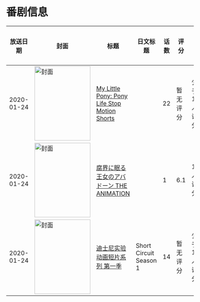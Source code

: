 # 番剧信息

|放送日期|封面|标题|日文标题|话数|评分|评分人数|
|---|---|---|---|---|---|---|
|2020-01-24|<img src="https://lain.bgm.tv/pic/cover/c/67/bc/419827_05veG.jpg" alt="封面" style="width:150px;height:200px;object-fit:cover;">|[My Little Pony: Pony Life Stop Motion Shorts](https://bangumi.tv/subject/419827)||22|暂无评分|少于10人评分|
|2020-01-24|<img src="https://bangumi.tv/img/no_icon_subject.png" alt="封面" style="width:150px;height:200px;object-fit:cover;">|[腐界に眠る王女のアバドーン THE ANIMATION](https://bangumi.tv/subject/299434)||1|6.1|104人评分|
|2020-01-24|<img src="https://lain.bgm.tv/pic/cover/c/80/b5/316827_AxP2O.jpg" alt="封面" style="width:150px;height:200px;object-fit:cover;">|[迪士尼实验动画短片系列 第一季](https://bangumi.tv/subject/316827)|Short Circuit Season 1|14|暂无评分|少于10人评分|
